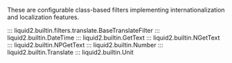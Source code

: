 These are configurable class-based filters implementing internationalization and localization features.

::: liquid2.builtin.filters.translate.BaseTranslateFilter
::: liquid2.builtin.DateTime
::: liquid2.builtin.GetText
::: liquid2.builtin.NGetText
::: liquid2.builtin.NPGetText
::: liquid2.builtin.Number
::: liquid2.builtin.Translate
::: liquid2.builtin.Unit
